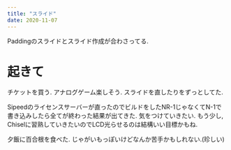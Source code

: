 ```yaml
---
title: "スライド"
date: 2020-11-07
---
```


Paddingのスライドとスライド作成が合わさってる.

# 起きて
チケットを買う. アナログゲーム楽しそう. スライドを直したりをずっとしてた.

Sipeedのライセンスサーバーが直ったのでビルドをしたNR-1じゃなくてN-1で書き込みしたら全てが終わった結果が出てきた. 気をつけていきたい. もう少し, Chiselに習熟していきたいのでLCD光らせるのは結構いい目標かもね.

夕飯に百合根を食べた. じゃがいもっぽいけどなんか苦手かもしれない.(珍しい)